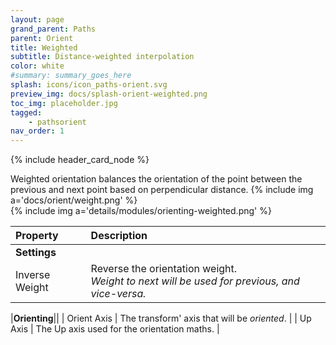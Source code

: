 ```yaml
---
layout: page
grand_parent: Paths
parent: Orient
title: Weighted
subtitle: Distance-weighted interpolation
color: white
#summary: summary_goes_here
splash: icons/icon_paths-orient.svg
preview_img: docs/splash-orient-weighted.png
toc_img: placeholder.jpg
tagged: 
    - pathsorient
nav_order: 1
---
```


{% include header_card_node %}



Weighted orientation balances the orientation of the point between the previous and next point based on perpendicular distance.
{% include img a='docs/orient/weight.png' %}   
{% include img a='details/modules/orienting-weighted.png' %} 

| Property       | Description          |
|:-------------|:------------------|
|**Settings**||
| Inverse Weight           | Reverse the orientation weight.<br>*Weight to next will be used for previous, and vice-versa.* |  

|**Orienting**||
| Orient Axis           | The transform' axis that will be *oriented*. |
| Up Axis           | The Up axis used for the orientation maths. |
